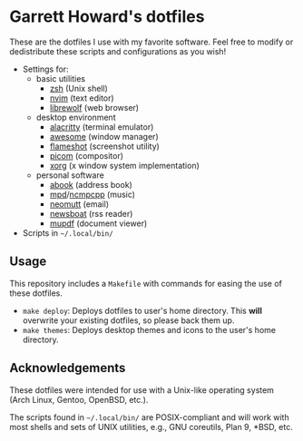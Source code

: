 # Garrett Howard's dotfiles

These are the dotfiles I use with my favorite software. Feel free to modify or dedistribute these scripts and configurations as you wish!

- Settings for:
	- basic utilities
		- [zsh](https://www.gnu.org/software/bash/) (Unix shell)
		- [nvim](https://neovim.io/) (text editor)
		- [librewolf](https://librewolf.net/) (web browser)
	- desktop environment
		- [alacritty](https://alacritty.org/) (terminal emulator)
		- [awesome](https://awesomewm.org/) (window manager)
		- [flameshot](https://flameshot.org/) (screenshot utility)
		- [picom](https://github.com/yshui/picom) (compositor)
		- [xorg](https://www.x.org) (x window system implementation)
	- personal software
		- [abook](https://abook.sourceforge.io) (address book)
		- [mpd](https://www.musicpd.org/)/[ncmpcpp](https://github.com/ncmpcpp/ncmpcpp) (music)
		- [neomutt](https://neomutt.org/) (email)
		- [newsboat](https://newsboat.org/) (rss reader)
		- [mupdf](https://mupdf.com) (document viewer)
- Scripts in `~/.local/bin/`

## Usage

This repository includes a `Makefile` with commands for easing the use of these dotfiles.

- `make deploy`: Deploys dotfiles to user's home directory. This **will** overwrite your existing dotfiles, so please back them up.
- `make themes`: Deploys desktop themes and icons to the user's home directory.

## Acknowledgements

These dotfiles were intended for use with a Unix-like operating system (Arch Linux, Gentoo, OpenBSD, etc.).

The scripts found in `~/.local/bin/` are POSIX-compliant and will work with most shells and sets of UNIX utilities, e.g., GNU coreutils, Plan 9, \*BSD, etc.
